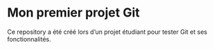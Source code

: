 # Mon premier projet Git

Ce repository a été créé lors d’un projet étudiant pour tester Git et ses fonctionnalités.
